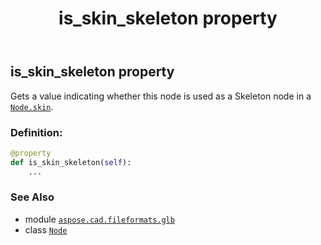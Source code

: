 ﻿---
title: is_skin_skeleton property
second_title: Aspose.CAD for Python via .NET API References
description: 
type: docs
weight: 180
url: /python-net/aspose.cad.fileformats.glb/node/is_skin_skeleton/
is_root: false
---

## is_skin_skeleton property


Gets a value indicating whether this node is used as a Skeleton node in a [`Node.skin`](/cad/python-net/aspose.cad.fileformats.glb/node#skin).
### Definition:
```python
@property
def is_skin_skeleton(self):
    ...
```

### See Also
* module [`aspose.cad.fileformats.glb`](../../)
* class [`Node`](/cad/python-net/aspose.cad.fileformats.glb/node)
